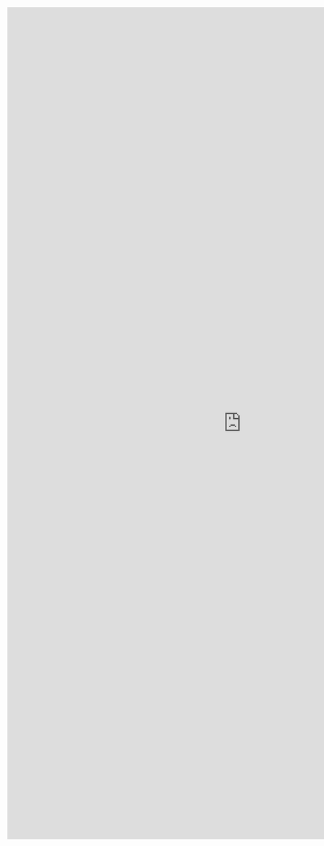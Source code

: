 
<iframe width="1080" height="1920" src="http://www.youtube.com/embed/072X1S1zO30" frameborder="0"> </iframe>
